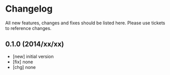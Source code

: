 # Changelog

All new features, changes and fixes should be listed here. Please use tickets to reference changes.

## 0.1.0 (2014/xx/xx)

* [new] initial version
* [fix] none
* [chg] none

